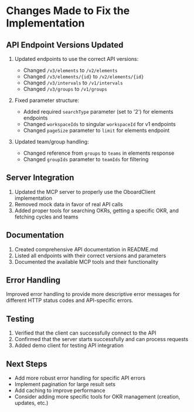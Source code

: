 # Changes Made to Fix the Implementation

## API Endpoint Versions Updated

1. Updated endpoints to use the correct API versions:
   - Changed `/v3/elements` to `/v2/elements`
   - Changed `/v3/elements/{id}` to `/v2/elements/{id}`
   - Changed `/v3/intervals` to `/v1/intervals`
   - Changed `/v3/groups` to `/v1/groups`

2. Fixed parameter structure:
   - Added required `searchType` parameter (set to '2') for elements endpoints
   - Changed `workspaceIds` to singular `workspaceId` for v1 endpoints
   - Changed `pageSize` parameter to `limit` for elements endpoint

3. Updated team/group handling:
   - Changed reference from `groups` to `teams` in elements response
   - Changed `groupIds` parameter to `teamIds` for filtering

## Server Integration

1. Updated the MCP server to properly use the OboardClient implementation
2. Removed mock data in favor of real API calls
3. Added proper tools for searching OKRs, getting a specific OKR, and fetching cycles and teams

## Documentation

1. Created comprehensive API documentation in README.md
2. Listed all endpoints with their correct versions and parameters
3. Documented the available MCP tools and their functionality

## Error Handling

Improved error handling to provide more descriptive error messages for different HTTP status codes and API-specific errors.

## Testing

1. Verified that the client can successfully connect to the API
2. Confirmed that the server starts successfully and can process requests
3. Added demo client for testing API integration

## Next Steps

- Add more robust error handling for specific API errors
- Implement pagination for large result sets
- Add caching to improve performance
- Consider adding more specific tools for OKR management (creation, updates, etc.) 